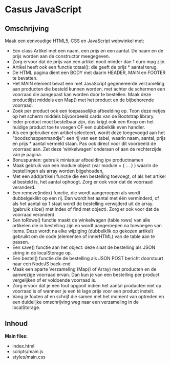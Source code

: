 # Casus JavaScript

## Omschrijving

Maak een eenvoudige HTML5, CSS en JavaScript webwinkel met:

- Een class Artikel met een naam, een prijs en een aantal. De naam en de prijs worden aan de constructor meegegeven.
- Zorg ervoor dat de prijs van een artikel nooit minder dan 1 euro mag zijn.
- Artikel heeft ook een functie totaal(): die geeft de prijs * aantal terug.
- De HTML pagina dient een BODY met daarin HEADER, MAIN en FOOTER te bevatten. 
- Het MAIN element bevat een met JavaScript gegenereerde verzameling aan producten die besteld kunnen worden, met achter de schermen een voorraad die aangepast kan worden door te bestellen. Maak deze productlijst middels een Map() met het product en de bijbehorende voorraad.
- Zoek per product ook een toepasselijke afbeelding op. Toon deze netjes op het scherm middels bijvoorbeeld cards van de Bootstrap library.
- Ieder product moet bestelbaar zijn, dus krijgt ook een Knop om het huidige product toe te voegen OF een dubbelklik even handler. 
- Als een gebruiker een artikel selecteert, wordt deze toegevoegd aan het "boodschappenmandje": een rij van een tabel, waarin naam, aantal, prijs en prijs * aantal vermeld staan. Pas ook direct voor dit voorbeeld de voorraad aan. Zet deze ‘winkelwagen’ onderaan of aan de rechterzijde van je pagina.
- Bonuspunten: gebruik miniatuur afbeelding ipv productnamen
- Maak gebruik van een module object (var module = { ... } ) waarin de bestellingen als array worden bijgehouden, 
- Met een add(artikel) functie die een bestelling toevoegt, of als het artikel al besteld is, het aantal ophoogt. Zorg er ook voor dat de voorraad veranderd.
- Een remove(index) functie, die wordt aangeroepen als wordt dubbelgeklikt op een rij. Dan wordt het aantal met één verminderd, of als het aantal op 1 staat wordt de bestelling verwijderd uit de array. (gebruik slice() met index of find met object). Zorg er ook voor dat de voorraad veranderd.
- Een toRows() functie maakt de winkelwagen (table rows) van alle artikelen die in bestelling zijn en wordt aangeroepen na toevoegen van items. Deze wordt na elke wijziging (dubbelklik op gekozen artikel) gebruikt om de code (elementen of innerHTML) van de table aan te passen.
- Een save() functie aan het object: deze slaat de bestelling als JSON string in de localStorage op.
- Een bestel() functie die de bestelling als JSON POST bericht doorstuurt naar een NodeJS back-end
- Maak een aparte Verzameling (Map() of Array) met producten en de aanwezige voorraad ervan. Dan kun je van een bestelling per product vergelijken of er voldoende voorraad is.
- Zorg ervoor dat je een fout opgooit indien het aantal producten niet op voorraad is of wanneer je een té lage prijs voor een product instelt.
- Vang je fouten af en schrijf die samen met het moment van optreden en een duidelijke omschrijving weg naar een verzameling in de localStorage.

## Inhoud

**Main files:**

- index.html
- scripts/main.js
- styles/main.css
